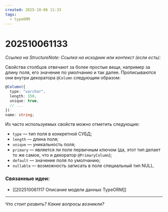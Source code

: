 ```yaml
---
created: 2025-10-06 11:33
tags:
  - typeORM
---
```

# 202510061133
*Ссылка на StructureNote:*
*Ссылка на исходник или контекст (если есть):* 

Свойства столбцов отвечают за более простые вещи, например за длину поля, его значение по умолчанию и так далее. Прописываются они внутри декоратора `@Column` следующим образом:
```ts
@Column({
  type: "varchar",
  length: 150,
  unique: true,
  // ...
})
name: string;
```
Из часто используемых свойств можно отметить следующие:

- `type` — тип поля в конкретной СУБД;
- `length` — длина поля;
- `unique` — уникальность поля;
- `primary` — является ли поле первичным ключом (да, этот тип делает то же самое, что и декоратор `@PrimaryColumn`);
- `default` — значение поля по умолчанию;
- `nullable` — возможность записать в поле специальный тип NULL.
### Связанные идеи:
* [[202510061117 Описание модели данных TypeORM]]
---

*Что стоит развить? Какие вопросы возникли?*